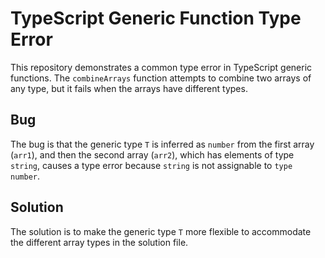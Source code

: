 # TypeScript Generic Function Type Error
This repository demonstrates a common type error in TypeScript generic functions. The `combineArrays` function attempts to combine two arrays of any type, but it fails when the arrays have different types.

## Bug
The bug is that the generic type `T` is inferred as `number` from the first array (`arr1`), and then the second array (`arr2`), which has elements of type `string`, causes a type error because `string` is not assignable to `type number`.

## Solution
The solution is to make the generic type `T` more flexible to accommodate the different array types in the solution file.